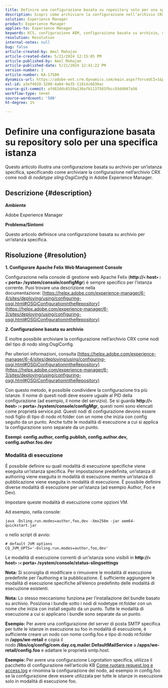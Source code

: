 ```yaml
---
title: Definire una configurazione basata su repository solo per una specifica istanza
description: Scopri come archiviare la configurazione nell’archivio CRX come nodi del tipo di nodo sling:OsgiConfig in Adobe Experience Manager.
solution: Experience Manager
product: Experience Manager
applies-to: Experience Manager
keywords: KCS, configurazione AEM, configurazione basata su archivio, console di gestione web Apache Felix
resolution: Resolution
internal-notes: null
bug: false
article-created-by: Amol Mahajan
article-created-date: 5/21/2024 12:15:05 PM
article-published-by: Amol Mahajan
article-published-date: 5/21/2024 12:41:22 PM
version-number: 3
article-number: KA-17500
dynamics-url: https://adobe-ent.crm.dynamics.com/main.aspx?forceUCI=1&pagetype=entityrecord&etn=knowledgearticle&id=fd72e8bc-6b17-ef11-9f8a-6045bd006c82
exl-id: a3ef4928-3208-4a04-9e35-11814c6830ac
source-git-commit: afd82ddc6539a130afb1137583fbcc93dd047a56
workflow-type: tm+mt
source-wordcount: '500'
ht-degree: 1%

---
```


# Definire una configurazione basata su repository solo per una specifica istanza


Questo articolo illustra una configurazione basata su archivio per un’istanza specifica, specificando come archiviare la configurazione nell’archivio CRX come nodi di *nodetype sling:OsgiConfig* in Adobe Experience Manager.

## Descrizione {#description}


<b>Ambiente</b>

Adobe Experience Manager

<b>Problema/Sintomi</b>

Questo articolo definisce una configurazione basata su archivio per un’istanza specifica.


## Risoluzione {#resolution}

<b>1. Configurare Apache Felix Web Management Console</b>


Configurazione nella console di gestione web Apache Felix (<b>http://`<` host`>` :`<` porta`>` /system/console/configMgr</b>) è sempre specifico per l’istanza corrente.
Puoi trovare una descrizione nella documentazione: [https://helpx.adobe.com/experience-manager/6-4/sites/deploying/using/configuring-osgi.html#OSGiConfigurationintheRepository](https://helpx.adobe.com/experience-manager/6-3/sites/deploying/using/configuring-osgi.html#OSGiConfigurationintheRepository)


<b>2. Configurazione basata su archivio</b>


È inoltre possibile archiviare la configurazione nell’archivio CRX come nodi del tipo di nodo sling:OsgiConfig.

Per ulteriori informazioni, consulta [https://helpx.adobe.com/experience-manager/6-4/sites/deploying/using/configuring-osgi.html#OSGiConfigurationintheRepository](https://helpx.adobe.com/experience-manager/6-3/sites/deploying/using/configuring-osgi.html#OSGiConfigurationintheRepository)

Con questo metodo, è possibile condividere la configurazione tra più istanze.
Il nome di questi nodi deve essere uguale al PID della configurazione (ad esempio, il nome del servizio). Se si guarda <b>http://`<` host`>` :`<` porta`>` /system/console/configMgr</b>, questi nomi sono elencati come proprietà service.pid. Questi nodi di configurazione devono essere nodi figlio di tipo di nodo nt:folder con un nome che inizia con config seguito da un punto. Anche tutte le modalità di esecuzione a cui si applica la configurazione sono separate da un punto.

<b>Esempi: config.author, config.publish, config.author.dev, config.author.foo.dev</b>



### <b>Modalità di esecuzione</b>

È possibile definire su quali modalità di esecuzione specifiche viene eseguita un’istanza specifica. Per impostazione predefinita, un’istanza di authoring viene eseguita in modalità di esecuzione mentre un’istanza di pubblicazione viene eseguita in modalità di esecuzione. È possibile definire diverse modalità di esecuzione per un’istanza (ad esempio Author, Foo e Dev).

Impostare queste modalità di esecuzione come opzioni VM.

Ad esempio, nella console:


```
java -Dsling.run.modes=author,foo,dev -Xmx256m -jar aem64-quickstart.jar
```


o nello script di avvio:


```
# default JVM options
CQ_JVM_OPTS='-Dsling.run.modes=author,foo,dev'
```


Le modalità di esecuzione correnti di un’istanza sono visibili in <b>http://`<` host`>` :`<` porta`>` /system/console/status-slingsettings</b>

<b>Nota:</b> Si sconsiglia di modificare o rimuovere le modalità di esecuzione predefinite per l’authoring e la pubblicazione. È sufficiente aggiungere le modalità di esecuzione specifiche all’elenco predefinito delle modalità di esecuzione esistenti.

<b>Nota:</b> Lo stesso meccanismo funziona per l’installazione del bundle basato su archivio. Posiziona i bundle sotto i nodi di nodetype nt:folder con un nome che inizia con install seguito da un punto. Tutte le modalità di esecuzione a cui si applicano i bundle sono separate da un punto.

<b>Esempio:</b> Per avere una configurazione del server di posta SMTP specifica per tutte le istanze in esecuzione su foo in modalità di esecuzione, è sufficiente creare un nodo con nome config.foo e tipo di nodo nt:folder in <b>/apps/we-retail</b> e copia il nodo <b>/libs/cq/config/com.day.cq.mailer.DefaultMailService</b> a <b>/apps/we-retail/config.foo</b> e adattare le proprietà smtp.host.

<b>Esempio:</b> Per avere una configurazione Logrotation specifica, utilizza il pacchetto di configurazione nell’articolo KB [Come ruotare request.log e access.log](https://helpx.adobe.com/experience-manager/kb/HowToRotateRequestAndAccessLog.html "Come ruotare request.log e access.log ") e rinomina la configurazione del nodo, ad esempio in config.foo se la configurazione deve essere utilizzata per tutte le istanze in esecuzione solo in modalità di esecuzione foo.
